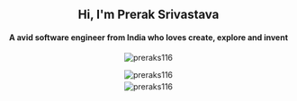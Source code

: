 <h2 align="center">Hi, I'm Prerak Srivastava</h2>
<h4 align="center">A avid software engineer from India who loves create, explore and invent</h4>


<p align="center"><img src="https://github-readme-stats.vercel.app/api/top-langs?username=preraks116&show_icons=true&locale=en&layout=compact" alt="preraks116" /></p>
<p align="center"><img src="https://github-readme-stats.vercel.app/api?username=preraks116&show_icons=true&locale=en" alt="preraks116" /></p>
<p align="center"><img style="margin-top: -10px;" src="https://github-readme-streak-stats.herokuapp.com/?user=preraks116&" alt="preraks116" /></p>
